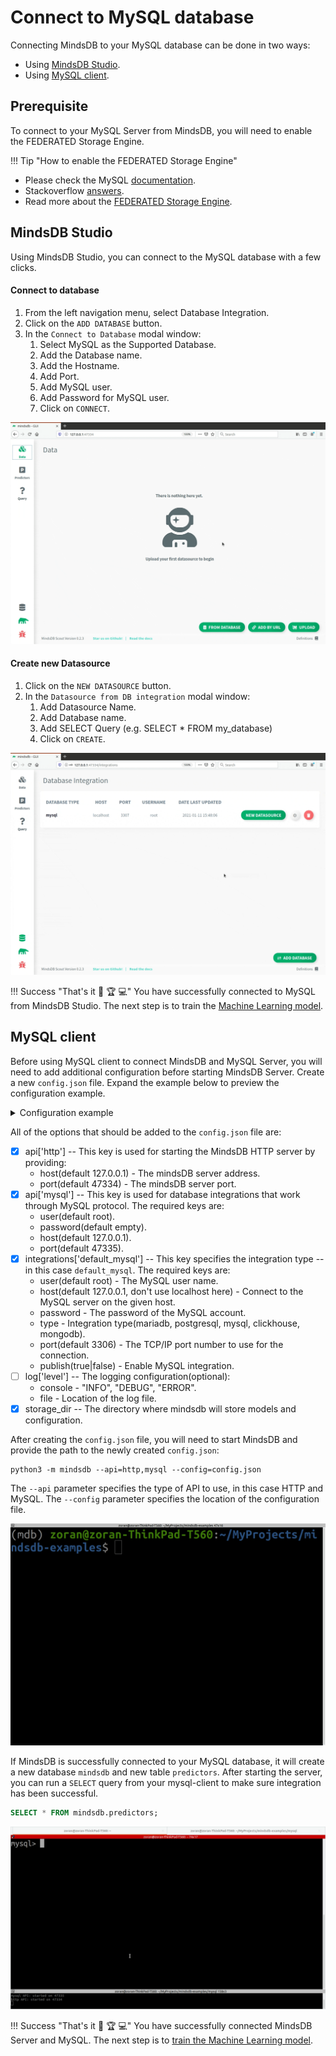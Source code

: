 # Connect to MySQL database

Connecting MindsDB to your MySQL database can be done in two ways:

* Using [MindsDB Studio](#mindsdb-studio).
* Using [MySQL client](#mysql-client).

## Prerequisite

To connect to your MySQL Server from MindsDB, you will need to enable the FEDERATED Storage Engine.

!!! Tip "How to enable the FEDERATED Storage Engine"
   * Please check the MySQL [documentation](https://dev.mysql.com/doc/refman/8.0/en/federated-storage-engine.html).
   * Stackoverflow [answers](https://stackoverflow.com/questions/5210309/how-can-i-enable-federated-engine-in-mysql-after-installation).
   * Read more about the [FEDERATED Storage Engine](https://dev.mysql.com/doc/refman/8.0/en/federated-description.html).

## MindsDB Studio

Using MindsDB Studio, you can connect to the MySQL database with a few clicks.

#### Connect to database

1. From the left navigation menu, select Database Integration.
2. Click on the `ADD DATABASE` button.
3. In the `Connect to Database` modal window:
   1. Select MySQL as the Supported Database.
   2. Add the Database name.
   3. Add the Hostname.
   4. Add Port.
   5. Add MySQL user.
   6. Add Password for MySQL user.
   7. Click on `CONNECT`.


![Connect to MySQL](/assets/data/mysql.gif)

#### Create new Datasource

1. Click on the `NEW DATASOURCE` button.
2. In the `Datasource from DB integration` modal window:
   1. Add Datasource Name.
   2. Add Database name.
   3. Add SELECT Query (e.g. SELECT * FROM my_database)
   4. Click on `CREATE`.

![Create MySQL Datasource](/assets/data/mysql-ds.gif)

!!! Success "That's it :tada: :trophy:  :computer:"
   You have successfully connected to MySQL from MindsDB Studio. The next step is to train the [Machine Learning model](/model/train).

## MySQL client

Before using MySQL client to connect MindsDB and MySQL Server, you will need to add additional configuration before starting MindsDB Server. Create a new `config.json` file. Expand the example below to preview the configuration example.

<details class="success">
   <summary> Configuration example</summary> 
```json
{
   "api": {
       "http": {
           "host": "0.0.0.0",
           "port": "47334"
       },
       "mysql": {
           "host": "127.0.0.1",
           "password": "",
           "port": "47335",
           "user": "root"
       }
   },
   "config_version": "1.4",
   "debug": true,
   "integrations": {
      "default_mysql": {
           "publish": true,
           "host": "localhost",
           "password": "root",
           "port": 3307,
           "type": "mysql",
           "user": "root"
       }
   },
   "log": {
       "level": {
           "console": "DEBUG",
           "file": "INFO"
       }
   },
   "storage_dir": "/storage"
}
```       
</details>

All of the options that should be added to the `config.json` file are:

* [x] api['http'] -- This key is used for starting the MindsDB HTTP server by providing:
   * host(default 127.0.0.1) - The mindsDB server address.
   * port(default 47334) - The mindsDB server port.
* [x] api['mysql'] -- This key is used for database integrations that work through MySQL protocol. The required keys are:
   * user(default root).
   * password(default empty).
   * host(default 127.0.0.1).
   * port(default 47335).
* [x] integrations['default_mysql'] -- This key specifies the integration type -- in this case `default_mysql`. The required keys are:
   * user(default root) - The MySQL user name.
   * host(default 127.0.0.1, don't use localhost here) - Connect to the MySQL server on the given host.
   * password - The password of the MySQL account.
   * type - Integration type(mariadb, postgresql, mysql, clickhouse, mongodb).
   * port(default 3306) - The TCP/IP port number to use for the connection.
   * publish(true|false) - Enable MySQL integration.
* [ ] log['level'] -- The logging configuration(optional):
   * console - "INFO", "DEBUG", "ERROR".
   * file - Location of the log file.
* [x] storage_dir -- The directory where mindsdb will store models and configuration.

After creating the `config.json` file, you will need to start MindsDB and provide the path to the newly created `config.json`:

```
python3 -m mindsdb --api=http,mysql --config=config.json
```

The `--api` parameter specifies the type of API to use, in this case HTTP and MySQL. The `--config` parameter specifies the location of the configuration file.

![Start MindsDB with config](/assets/data/start-config.gif)

If MindsDB is successfully connected to your MySQL database, it will create a new database `mindsdb` and new table `predictors`.
After starting the server, you can run a `SELECT` query from your mysql-client to make sure integration has been successful.

```sql
SELECT * FROM mindsdb.predictors;
```

![SELECT from MindsDB predictors table](/assets/data/mysql-select.gif)

!!! Success "That's it :tada: :trophy:  :computer:"
   You have successfully connected MindsDB Server and MySQL. The next step is to [train the Machine Learning model](/model/mysql).

